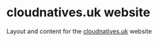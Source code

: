 # cloudnatives.uk website

Layout and content for the [cloudnatives.uk](https://cloudnatives.uk) website

